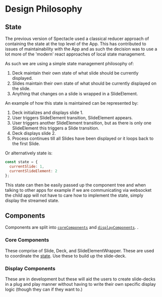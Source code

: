 # Design Philosophy

## State

The previous version of Spectacle used a classical reducer approach of containing the state at the top level of the App. This has contributed to issues of maintainability with the App and as such the decision was to use a lot more of the 'modern' react approaches of local state management.

As such we are using a simple state management philosophy of:

1. Deck maintain their own state of what slide should be currently displayed.
2. Slides maintain their own state of what should be currently displayed on the slide.
3. Anything that changes on a slide is wrapped in a SlideElement.

An example of how this state is maintained can be represented by:

1. Deck initializes and displays slide 1.
2. User triggers SlideElement transition, SlideElement appears.
3. User triggers another SlideElement transition, but as there is only one SlideElement this triggers a Slide transition.
4. Deck displays slide 2.
5. Process continues till all Slides have been displayed or it loops back to the first Slide.

Or alternatively state is:

```javascript
const state = {
  currentSlide: 1,
  currentSlideElement: 2
};
```

This state can then be easily passed up the component tree and when talking to other apps for example if we are communicating via websocket the child app will not have to care how to implement the state, simply display the streamed state.

## Components


Components are split into [`coreComponents`](#Core-Components) and [`displayComponents`](#Display-Components).
.

### Core Components 

These comprise of Slide, Deck, and SlideElementWrapper. These are used to coordinate the [state](#State). Use these to build up the slide-deck. 

### Display Components

These are in development but these will aid the users to create slide-decks in a plug and play manner without having to write their own specific display logic (though they can if they want to.)